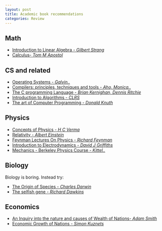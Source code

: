 ```yaml
---
layout: post
title: Academic book recommendations
categories: Review
---
```


## Math
- [Introduction to Linear Algebra - *Gilbert Strang*]()
- [Calculus- *Tom M Apostol*]()

## CS and related
- [Operating Systems - *Galvin..*]()
- [Compilers: principles, techniques and tools - *Aho, Monica..*]()
- [The C programming Language - *Brian Kernighan, Dennis Ritchie*]()
- [Introduction to Algorithms - *CLRS*]()
- [The art of Computer Programming - *Donald Knuth*]()

## Physics
- [Concepts of Physics - *H C Verma*]()
- [Relativity - *Albert Einstein*]()
- [Feynman Lectures On Physics - *Richard Feynman*]()
- [Introduction to Electrodynamics - *David J Griffiths*]()
- [Mechanics - Berkeley Physics Course - *Kittel..*]()

## Biology
Biology is boring. Instead try:
- [The Origin of Species - *Charles Darwin*]()
- [The selfish gene - *Richard Dawkins*]()

## Economics
- [An Inquiry into the nature and causes of Wealth of Nations- *Adam Smith*]()
- [Economic Growth of Nations - *Simon Kuznets*]()
